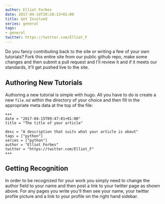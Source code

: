 ```yaml
---
author: Elliot Forbes
date: 2017-04-14T20:28:13+01:00
title: Get Involved
series: general
tags:
- general
twitter: https://twitter.com/Elliot_F
---
```


Do you fancy contributing back to the site or writing a few of your own
tutorials? Fork this entire site from our public github repo, make some changes
and then submit a pull request and I'll review it and if it meets our standards,
it'll get pushed live to the site.

## Authoring New Tutorials

Authoring a new tutorial is simple with hugo. All you have to do is create a new
`file.md` within the directory of your choice and then fill in the appropriate
meta data at the top of the file:

```t
+++
date = "2017-04-15T09:47:01+01:00"
title = "The title of your article"

desc = "A description that suits what your article is about"
tags = ["python"]
series = ["python"]
author = "Elliot Forbes"
twitter = "https://twitter.com/Elliot_F"
+++
```

## Getting Recognition

In order to be recognized for your work you simply need to change the author
field to your name and then post a link to your twitter page as shown above. For
any pages you write you'll then see your name, your twitter profile picture and
a link to your profile on the right hand sidebar.
